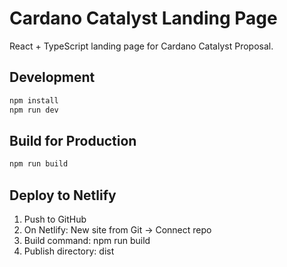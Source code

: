 # Cardano Catalyst Landing Page

React + TypeScript landing page for Cardano Catalyst Proposal.

## Development
```bash
npm install
npm run dev
```

## Build for Production
```bash
npm run build
```

## Deploy to Netlify
1. Push to GitHub
2. On Netlify: New site from Git -> Connect repo
3. Build command: npm run build
4. Publish directory: dist
